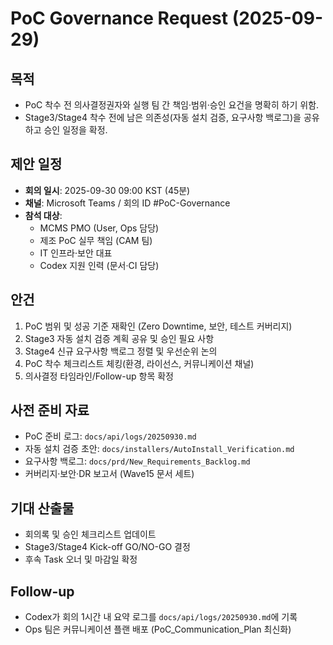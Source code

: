 # PoC Governance Request (2025-09-29)

## 목적
- PoC 착수 전 의사결정권자와 실행 팀 간 책임·범위·승인 요건을 명확히 하기 위함.
- Stage3/Stage4 착수 전에 남은 의존성(자동 설치 검증, 요구사항 백로그)을 공유하고 승인 일정을 확정.

## 제안 일정
- **회의 일시**: 2025-09-30 09:00 KST (45분)
- **채널**: Microsoft Teams / 회의 ID #PoC-Governance
- **참석 대상**:
  - MCMS PMO (User, Ops 담당)
  - 제조 PoC 실무 책임 (CAM 팀)
  - IT 인프라·보안 대표
  - Codex 지원 인력 (문서·CI 담당)

## 안건
1. PoC 범위 및 성공 기준 재확인 (Zero Downtime, 보안, 테스트 커버리지)
2. Stage3 자동 설치 검증 계획 공유 및 승인 필요 사항
3. Stage4 신규 요구사항 백로그 정렬 및 우선순위 논의
4. PoC 착수 체크리스트 체킹(환경, 라이선스, 커뮤니케이션 채널)
5. 의사결정 타임라인/Follow-up 항목 확정

## 사전 준비 자료
- PoC 준비 로그: `docs/api/logs/20250930.md`
- 자동 설치 검증 초안: `docs/installers/AutoInstall_Verification.md`
- 요구사항 백로그: `docs/prd/New_Requirements_Backlog.md`
- 커버리지·보안·DR 보고서 (Wave15 문서 세트)

## 기대 산출물
- 회의록 및 승인 체크리스트 업데이트
- Stage3/Stage4 Kick-off GO/NO-GO 결정
- 후속 Task 오너 및 마감일 확정

## Follow-up
- Codex가 회의 1시간 내 요약 로그를 `docs/api/logs/20250930.md`에 기록
- Ops 팀은 커뮤니케이션 플랜 배포 (PoC_Communication_Plan 최신화)
